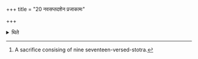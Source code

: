 +++
title = "20 नवसप्तदशेन प्रजाकामः"

+++

<details><summary>थिते</summary>

20. (The sacrificer) desirous of progeny should perform the Navasaptadaśa (-sacrifice)[^1].  

[^1]: A sacrifice consising of nine seventeen-versed-stotra.  
</details>
